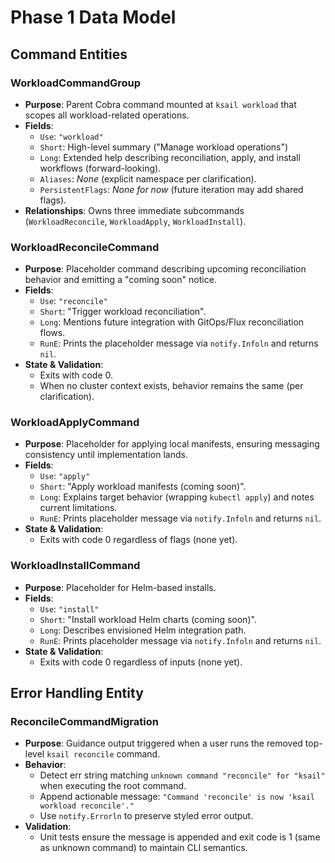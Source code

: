 # Phase 1 Data Model

## Command Entities

### WorkloadCommandGroup

- **Purpose**: Parent Cobra command mounted at `ksail workload` that scopes all workload-related operations.
- **Fields**:
  - `Use`: `"workload"`
  - `Short`: High-level summary ("Manage workload operations")
  - `Long`: Extended help describing reconciliation, apply, and install workflows (forward-looking).
  - `Aliases`: _None_ (explicit namespace per clarification).
  - `PersistentFlags`: _None for now_ (future iteration may add shared flags).
- **Relationships**: Owns three immediate subcommands (`WorkloadReconcile`, `WorkloadApply`, `WorkloadInstall`).

### WorkloadReconcileCommand

- **Purpose**: Placeholder command describing upcoming reconciliation behavior and emitting a "coming soon" notice.
- **Fields**:
  - `Use`: `"reconcile"`
  - `Short`: "Trigger workload reconciliation".
  - `Long`: Mentions future integration with GitOps/Flux reconciliation flows.
  - `RunE`: Prints the placeholder message via `notify.Infoln` and returns `nil`.
- **State & Validation**:
  - Exits with code 0.
  - When no cluster context exists, behavior remains the same (per clarification).

### WorkloadApplyCommand

- **Purpose**: Placeholder for applying local manifests, ensuring messaging consistency until implementation lands.
- **Fields**:
  - `Use`: `"apply"`
  - `Short`: "Apply workload manifests (coming soon)".
  - `Long`: Explains target behavior (wrapping `kubectl apply`) and notes current limitations.
  - `RunE`: Prints placeholder message via `notify.Infoln` and returns `nil`.
- **State & Validation**:
  - Exits with code 0 regardless of flags (none yet).

### WorkloadInstallCommand

- **Purpose**: Placeholder for Helm-based installs.
- **Fields**:
  - `Use`: `"install"`
  - `Short`: "Install workload Helm charts (coming soon)".
  - `Long`: Describes envisioned Helm integration path.
  - `RunE`: Prints placeholder message via `notify.Infoln` and returns `nil`.
- **State & Validation**:
  - Exits with code 0 regardless of inputs (none yet).

## Error Handling Entity

### ReconcileCommandMigration

- **Purpose**: Guidance output triggered when a user runs the removed top-level `ksail reconcile` command.
- **Behavior**:
  - Detect err string matching `unknown command "reconcile" for "ksail"` when executing the root command.
  - Append actionable message: `"Command 'reconcile' is now 'ksail workload reconcile'."`
  - Use `notify.Errorln` to preserve styled error output.
- **Validation**:
  - Unit tests ensure the message is appended and exit code is 1 (same as unknown command) to maintain CLI semantics.

